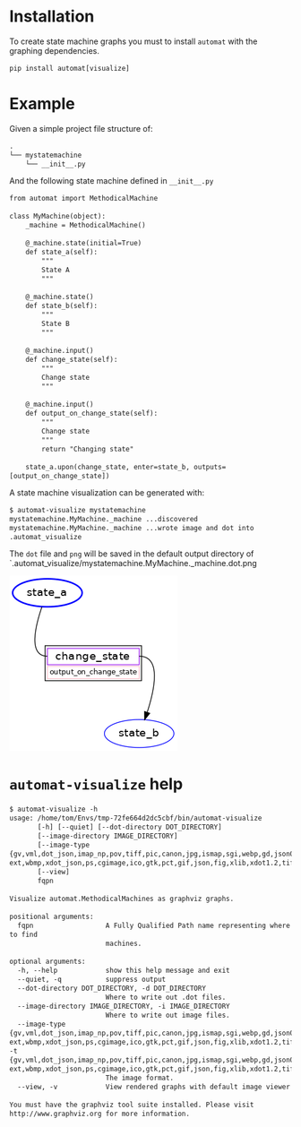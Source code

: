 # Installation

To create state machine graphs you must to install `automat` with the graphing dependencies.

```
pip install automat[visualize]
```

# Example

Given a simple project file structure of:

```
.
└── mystatemachine
    └── __init__.py
```

And the following state machine defined in `__init__.py`

```
from automat import MethodicalMachine

class MyMachine(object):
    _machine = MethodicalMachine()

    @_machine.state(initial=True)
    def state_a(self):
        """
        State A
        """

    @_machine.state()
    def state_b(self):
        """
        State B
        """

    @_machine.input()
    def change_state(self):
        """
        Change state
        """

    @_machine.input()
    def output_on_change_state(self):
        """
        Change state
        """
        return "Changing state"

    state_a.upon(change_state, enter=state_b, outputs=[output_on_change_state])
```

A state machine visualization can be generated with:

```
$ automat-visualize mystatemachine
mystatemachine.MyMachine._machine ...discovered
mystatemachine.MyMachine._machine ...wrote image and dot into .automat_visualize
```

The `dot` file and `png` will be saved in the default output directory of `.automat_visualize/mystatemachine.MyMachine._machine.dot.png

![mystatemachine](images/mystatemachine.MyMachine._machine.dot.png)


# `automat-visualize` help

```
$ automat-visualize -h
usage: /home/tom/Envs/tmp-72fe664d2dc5cbf/bin/automat-visualize
       [-h] [--quiet] [--dot-directory DOT_DIRECTORY]
       [--image-directory IMAGE_DIRECTORY]
       [--image-type {gv,vml,dot_json,imap_np,pov,tiff,pic,canon,jpg,ismap,sgi,webp,gd,json0,ps2,cmapx_np,plain-ext,wbmp,xdot_json,ps,cgimage,ico,gtk,pct,gif,json,fig,xlib,xdot1.2,tif,tk,xdot1.4,svgz,gd2,jpe,psd,xdot,bmp,jpeg,x11,cmapx,jp2,imap,png,tga,pict,plain,eps,vmlz,cmap,exr,svg,pdf,vrml,dot}]
       [--view]
       fqpn

Visualize automat.MethodicalMachines as graphviz graphs.

positional arguments:
  fqpn                  A Fully Qualified Path name representing where to find
                        machines.

optional arguments:
  -h, --help            show this help message and exit
  --quiet, -q           suppress output
  --dot-directory DOT_DIRECTORY, -d DOT_DIRECTORY
                        Where to write out .dot files.
  --image-directory IMAGE_DIRECTORY, -i IMAGE_DIRECTORY
                        Where to write out image files.
  --image-type {gv,vml,dot_json,imap_np,pov,tiff,pic,canon,jpg,ismap,sgi,webp,gd,json0,ps2,cmapx_np,plain-ext,wbmp,xdot_json,ps,cgimage,ico,gtk,pct,gif,json,fig,xlib,xdot1.2,tif,tk,xdot1.4,svgz,gd2,jpe,psd,xdot,bmp,jpeg,x11,cmapx,jp2,imap,png,tga,pict,plain,eps,vmlz,cmap,exr,svg,pdf,vrml,dot}, -t {gv,vml,dot_json,imap_np,pov,tiff,pic,canon,jpg,ismap,sgi,webp,gd,json0,ps2,cmapx_np,plain-ext,wbmp,xdot_json,ps,cgimage,ico,gtk,pct,gif,json,fig,xlib,xdot1.2,tif,tk,xdot1.4,svgz,gd2,jpe,psd,xdot,bmp,jpeg,x11,cmapx,jp2,imap,png,tga,pict,plain,eps,vmlz,cmap,exr,svg,pdf,vrml,dot}
                        The image format.
  --view, -v            View rendered graphs with default image viewer

You must have the graphviz tool suite installed. Please visit
http://www.graphviz.org for more information.

```
